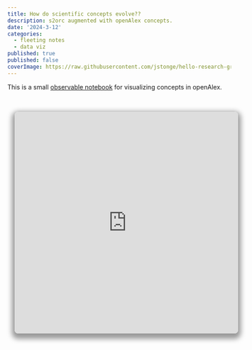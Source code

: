 ```yaml
---
title: How do scientific concepts evolve??
description: s2orc augmented with openAlex concepts.
date: '2024-3-12'
categories:
  - fleeting notes
  - data viz
published: true
published: false
coverImage: https://raw.githubusercontent.com/jstonge/hello-research-groups/main/docs/assets/HenslinCh5.webp
---
```


This is a small [observable notebook](https://observablehq.com/@jstonge/how-do-fos-evolve) for visualizing concepts in openAlex. 

<br>
<iframe width="100%" height="500" frameborder="0" class="crop" title="OA concepts"
  src="https://observablehq.com/embed/@jstonge/how-do-fos-evolve@latest?cell=*"></iframe>

<style type="text/css">

.crop {
  border-radius: 8px;
  margin: 1rem;
  max-width: calc(100%);
  box-shadow: 0 0 0 0.75px rgba(128, 128, 128, 0.2), 0 6px 12px 6px rgba(0, 0, 0, 0.4);
}
</style>